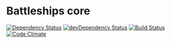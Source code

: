 Battleships core
================

[![Dependency Status](https://img.shields.io/david/ships-online/battleships-core.svg)](https://david-dm.org/ships-online/battleships-core)
[![devDependency Status](https://img.shields.io/david/dev/ships-online/battleships-core.svg)](https://david-dm.org/ships-online/battleships-core?type=dev)
[![Build Status](https://travis-ci.org/ships-online/battleships-core.svg?branch=master)](https://travis-ci.org/ships-online/battleships-core)
[![Code Climate](https://lima.codeclimate.com/github/ships-online/battleships-core/badges/gpa.svg)](https://lima.codeclimate.com/github/ships-online/battleships-core)
